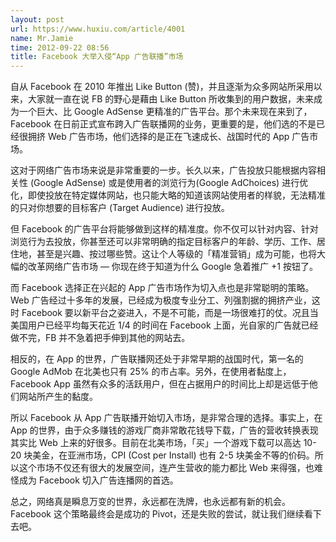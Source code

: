```yaml
---
layout: post
url: https://www.huxiu.com/article/4001
name: Mr.Jamie
time: 2012-09-22 08:56
title: Facebook 大举入侵“App 广告联播”市场
---
```

自从 Facebook 在 2010 年推出 Like Button (赞)，并且逐渐为众多网站所采用以来，大家就一直在说 FB 的野心是藉由 Like Button 所收集到的用户数据，未来成为一个巨大、比 Google AdSense 更精准的广告平台。那个未来现在来到了，Facebook 在日前正式宣布跨入广告联播网的业务，更重要的是，他们选的不是已经很拥挤 Web 广告市场，他们选择的是正在飞速成长、战国时代的 App 广告市场。

这对于网络广告市场来说是非常重要的一步。长久以来，广告投放只能根据内容相关性 (Google AdSense) 或是使用者的浏览行为(Google AdChoices) 进行优化，即使投放在特定媒体网站，也只能大略的知道该网站使用者的样貌，无法精准的只对你想要的目标客户 (Target Audience) 进行投放。

但 Facebook 的广告平台将能够做到这样的精准度。你不仅可以针对内容、针对浏览行为去投放，你甚至还可以非常明确的指定目标客户的年龄、学历、工作、居住地，甚至是兴趣、按过哪些赞。这让个人等级的「精准营销」成为可能，也将大幅的改革网络广告市场 — 你现在终于知道为什么 Google 急着推广 +1 按钮了。

而 Facebook 选择正在兴起的 App 广告市场作为切入点也是非常聪明的策略。Web 广告经过十多年的发展，已经成为极度专业分工、列强割据的拥挤产业，这时 Facebook 要以新平台之姿进入，不是不可能，而是一场很难打的仗。况且当美国用户已经平均每天花近 1/4 的时间在 Facebook 上面，光自家的广告就已经做不完，FB 并不急着把手伸到其他的网站去。

相反的，在 App 的世界，广告联播网还处于非常早期的战国时代，第一名的 Google AdMob 在北美也只有 25% 的市占率。另外，在使用者黏度上，Facebook App 虽然有众多的活跃用户，但在占据用户的时间比上却是远低于他们网站所产生的黏度。

所以 Facebook 从 App 广告联播开始切入市场，是非常合理的选择。事实上，在 App 的世界，由于众多赚钱的游戏厂商非常敢花钱导下载，广告的营收转换表现其实比 Web 上来的好很多。目前在北美市场，「买」一个游戏下载可以高达 10-20 块美金，在亚洲市场，CPI (Cost per Install) 也有 2-5 块美金不等的价码。所以这个市场不仅还有很大的发展空间，连产生营收的能力都比 Web 来得强，也难怪成为 Facebook 切入广告连播网的首选。

总之，网络真是瞬息万变的世界，永远都在洗牌，也永远都有新的机会。Facebook 这个策略最终会是成功的 Pivot，还是失败的尝试，就让我们继续看下去吧。

